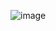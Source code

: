 ![image](https://github.com/Spykerwolf/react-supermarket-saver/assets/26391619/e66afcbd-e0ca-48ec-a08b-60539d183775)
